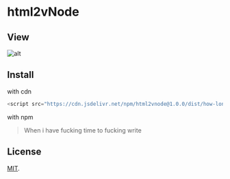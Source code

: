 # html2vNode

## View

![alt](https://s3.ax1x.com/2020/11/17/DVWwo4.jpg)

## Install

with cdn

```javascript
<script src="https://cdn.jsdelivr.net/npm/html2vnode@1.0.0/dist/how-long-till-lunch.esm.js"></script>
```

with npm

> When i have fucking time to fucking write

## License

[MIT](LICENSE).
